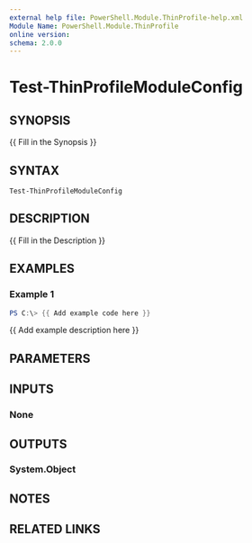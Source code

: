 ```yaml
---
external help file: PowerShell.Module.ThinProfile-help.xml
Module Name: PowerShell.Module.ThinProfile
online version:
schema: 2.0.0
---
```


# Test-ThinProfileModuleConfig

## SYNOPSIS
{{ Fill in the Synopsis }}

## SYNTAX

```
Test-ThinProfileModuleConfig
```

## DESCRIPTION
{{ Fill in the Description }}

## EXAMPLES

### Example 1
```powershell
PS C:\> {{ Add example code here }}
```

{{ Add example description here }}

## PARAMETERS

## INPUTS

### None

## OUTPUTS

### System.Object
## NOTES

## RELATED LINKS
